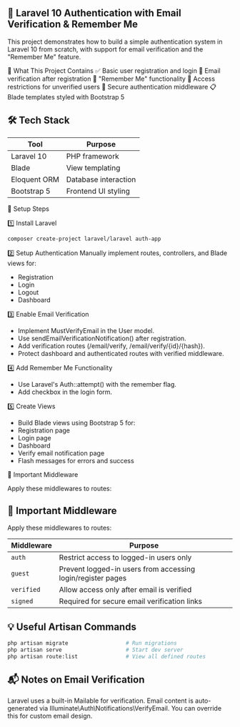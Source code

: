 ## 🔐 Laravel 10 Authentication with Email Verification & Remember Me
This project demonstrates how to build a simple authentication system in Laravel 10 from scratch, with support for email verification and the "Remember Me" feature. 

🧩 What This Project Contains
✅ Basic user registration and login
📧 Email verification after registration
🔁 "Remember Me" functionality
🚫 Access restrictions for unverified users
🔐 Secure authentication middleware
📋 Blade templates styled with Bootstrap 5

## 🛠️ Tech Stack

| Tool         | Purpose                     |
|--------------|-----------------------------|
| Laravel 10   | PHP framework               |
| Blade        | View templating             |
| Eloquent ORM | Database interaction        |
| Bootstrap 5  | Frontend UI styling         |


🚀 Setup Steps

1️⃣ Install Laravel

```bash
composer create-project laravel/laravel auth-app
```

2️⃣ Setup Authentication
Manually implement routes, controllers, and Blade views for:
- Registration
- Login
- Logout
- Dashboard


3️⃣ Enable Email Verification
- Implement MustVerifyEmail in the User model.
- Use sendEmailVerificationNotification() after registration.
- Add verification routes (/email/verify, /email/verify/{id}/{hash}).
- Protect dashboard and authenticated routes with verified middleware.


4️⃣ Add Remember Me Functionality
- Use Laravel's Auth::attempt() with the remember flag.
- Add checkbox in the login form.

5️⃣ Create Views

- Build Blade views using Bootstrap 5 for:
- Registration page
- Login page
- Dashboard
- Verify email notification page
- Flash messages for errors and success

🔐 Important Middleware

Apply these middlewares to routes:

## 🔐 Important Middleware
Apply these middlewares to routes:

| Middleware | Purpose                                                  |
|------------|----------------------------------------------------------|
| `auth`     | Restrict access to logged-in users only                  |
| `guest`    | Prevent logged-in users from accessing login/register pages |
| `verified` | Allow access only after email is verified                |
| `signed`   | Required for secure email verification links             |


## 💡 Useful Artisan Commands

```bash
php artisan migrate                  # Run migrations
php artisan serve                    # Start dev server
php artisan route:list               # View all defined routes
```

## 📬 Notes on Email Verification
Laravel uses a built-in Mailable for verification.
Email content is auto-generated via Illuminate\Auth\Notifications\VerifyEmail.
You can override this for custom email design.

